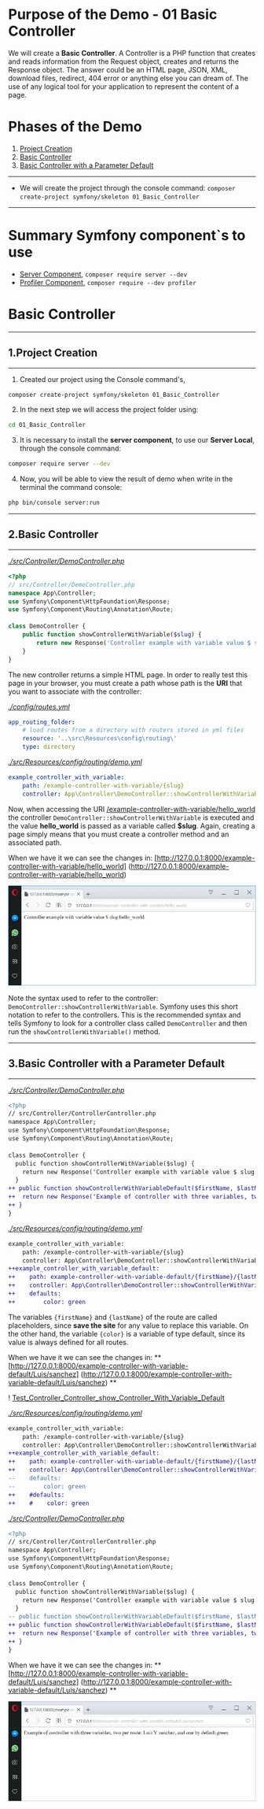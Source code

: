 # Purpose of the Demo - 01 Basic Controller

We will create a **Basic Controller**. A Controller is a PHP function that creates and reads information from the Request object, creates and returns the Response object. The answer could be an HTML page, JSON, XML, download files, redirect, 404 error or anything else you can dream of. The use of any logical tool for your application to represent the content of a page.

# Phases of the Demo
1. [Project Creation](#project_creation)
2. [Basic Controller](#2basic_controller)
3. [Basic Controller with a Parameter Default](#3basic_controller_with_a_parameter_default)

---------------------------------------------------------------------------------------

* We will create the project through the console command: `composer create-project symfony/skeleton 01_Basic_Controller`

---------------------------------------------------------------------------------------

# Summary Symfony component`s to use

* [Server Component](https://symfony.com/doc/current/setup.html), `composer require server --dev`
* [Profiler Component](https://symfony.com/doc/current/profiler.html), `composer require --dev profiler`

# Basic Controller

--------------------------------------------------------------------------------------------

## 1.Project Creation

--------------------------------------------------------------------------------------------

1. Created our project using the Console command's, 

```bash
composer create-project symfony/skeleton 01_Basic_Controller
```

2. In the next step we will access the project folder using:

```bash
cd 01_Basic_Controller
```

3. It is necessary to install the **server component**, to use our **Server Local**, through the console command:

```bash
composer require server --dev
```

4. Now, you will be able to view the result of demo when write in the terminal the command console:

```bash
php bin/console server:run
```

--------------------------------------------------------------------------------------------

## 2.Basic Controller

--------------------------------------------------------------------------------------------

_[./src/Controller/DemoController.php](./src/Controller/DemoController.php)_
```php
<?php
// src/Controller/DemoController.php
namespace App\Controller;
use Symfony\Component\HttpFoundation\Response;
use Symfony\Component\Routing\Annotation\Route;

class DemoController {
    public function showControllerWithVariable($slug) {
        return new Response('Controller example with variable value $ slug:'.$slug);
    } 
}
```

The new controller returns a simple HTML page. In order to really test this page in your browser, you must create a path whose path is the **URI** that you want to associate with the controller:

_[./config/routes.yml](./config/routes.yml)_
```yml
app_routing_folder:
    # load routes from a directory with routers stored in yml files
    resource: '..\src\Resources\config\routing\'
    type: directory
```

_[./src/Resources/config/routing/demo.yml](./src/Resources/config/routing/demo.yml)_
```yml
example_controller_with_variable:
    path: /example-controller-with-variable/{slug}
    controller: App\Controller\DemoController::showControllerWithVariable
```

Now, when accessing the URI [/example-controller-with-variable/hello_world](http://127.0.0.1:8000/example-controller-with-variable/hello_world) the controller `DemoController::showControllerWithVariable` is executed and the value **hello_world** is passed as a variable called **$slug**. Again, creating a page simply means that you must create a controller method and an associated path.

When we have it we can see the changes in: [http://127.0.0.1:8000/example-controller-with-variable/hello_world] (http://127.0.0.1:8000/example-controller-with-variable/hello_world)

![Basic Controller](../../99_Readme_Resources/02_Controller/01_Basic_Controller/basic-controller.jpg)

Note the syntax used to refer to the controller: `DemoController::showControllerWithVariable`. Symfony uses this short notation to refer to the controllers. This is the recommended syntax and tells Symfony to look for a controller class called `DemoController` and then run the `showControllerWithVariable()` method.

--------------------------------------------------------------------------------------------

## 3.Basic Controller with a Parameter Default

--------------------------------------------------------------------------------------------

_[./src/Controller/DemoController.php](./src/Controller/DemoController.php)_
```diff
<?php
// src/Controller/ControllerController.php
namespace App\Controller;
use Symfony\Component\HttpFoundation\Response;
use Symfony\Component\Routing\Annotation\Route;

class DemoController {
  public function showControllerWithVariable($slug) {
    return new Response('Controller example with variable value $ slug:'.$slug);
  }
++ public function showControllerWithVariableDefault($firstName, $lastName, $color) {
++  return new Response('Example of controller with three variables, two per route: '.$firstName.' Y '.$lastName.', and one by default.'.$color);
++ }    
}
```

_[./src/Resources/config/routing/demo.yml](./src/Resources/config/routing/demo.yml)_
```diff
example_controller_with_variable:
    path: /example-controller-with-variable/{slug}
    controller: App\Controller\DemoController::showControllerWithVariable
++example_controller_with_variable_default:
++    path: example-controller-with-variable-default/{firstName}/{lastName}
++    controller: App\Controller\DemoController::showControllerWithVariableDefault
++    defaults:
++        color: green 
```

The variables `{firstName}` and `{lastName}` of the route are called placeholders, since **save the site** for any value to replace this variable. On the other hand, the variable `{color}` is a variable of type default, since its value is always defined for all routes.

When we have it we can see the changes in: **[http://127.0.0.1:8000/example-controller-with-variable-default/Luis/sanchez] (http://127.0.0.1:8000/example-controller-with-variable-default/Luis/sanchez) **

! [Test_Controller_Controller_show_Controller_With_Variable_Default](../../99_Readme_Resources/02_Controller/01_Basic_Controller/basic-controller-variable-default.jpg)

_[./src/Resources/config/routing/demo.yml](./src/Resources/config/routing/demo.yml)_
```diff
example_controller_with_variable:
    path: /example-controller-with-variable/{slug}
    controller: App\Controller\DemoController::showControllerWithVariable
++example_controller_with_variable_default:
++    path: example-controller-with-variable-default/{firstName}/{lastName}
++    controller: App\Controller\DemoController::showControllerWithVariableDefault
--    defaults:
--        color: green
++    #defaults:
++    #    color: green 
```

_[./src/Controller/DemoController.php](./src/Controller/DemoController.php)_
```diff
<?php
// src/Controller/ControllerController.php
namespace App\Controller;
use Symfony\Component\HttpFoundation\Response;
use Symfony\Component\Routing\Annotation\Route;

class DemoController {
  public function showControllerWithVariable($slug) {
    return new Response('Controller example with variable value $ slug:'.$slug);
  }
-- public function showControllerWithVariableDefault($firstName, $lastName, $color) {
++ public function showControllerWithVariableDefault($firstName, $lastName, $color = "green") {
++  return new Response('Example of controller with three variables, two per route: '.$firstName.' Y '.$lastName.', and one by default.'.$color);
++ }    
}
```

When we have it we can see the changes in: **[http://127.0.0.1:8000/example-controller-with-variable-default/Luis/sanchez] (http://127.0.0.1:8000/example-controller-with-variable-default/Luis/sanchez) **

![Test_Controller_Controller_show_Controller_With_Variable_Default](../../99_Readme_Resources/02_Controller/01_Basic_Controller/basic-controller-variable-default.jpg)
